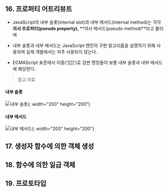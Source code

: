 ## 16. 프로퍼티 어트리뷰트

- JavaScript의 내부 슬롯(internal slot)과 내부 메서드(internal method)는 각각 **의사 프로퍼티(pseudo property)**, **의사 메서드(pseudo method)**라고 불리며

- 내부 슬롯과 내부 메서드는 JavaScript 엔진의 구현 알고리즘을 설명하기 위해 사용되며 실제 개발에서는 자주 사용되지 않는다.

- ECMAScript 표준에서 이중('[[]]')로 감싼 명칭들이 보통 내부 슬롯과 내부 메서드에 해당한다.

> 참고 자료

#### 내부 슬롯
![내부 슬롯](image.png){: width="200" height="200"}

#### 내부 메서드
![내부 메서드](image-1.png){: width="200" height="200"}

## 17. 생성자 함수에 의한 객체 생성

## 18. 함수에 의한 일급 객체

## 19. 프로토타입